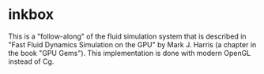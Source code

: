 # inkbox

This is a "follow-along" of the fluid simulation system that is described in "Fast Fluid Dynamics Simulation on the GPU" by Mark J. Harris (a chapter in the book "GPU Gems"). This implementation is done with modern OpenGL instead of Cg. 
